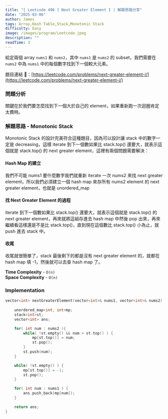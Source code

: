 ```yaml
---
title: "[ Leetcode 496 ] Next Greater Element I | 解題思路分享"
date: "2025-03-06"
author: James
tags: Array,Hash Table,Stack,Monotonic Stack
difficulty: Easy
image: /images/program/Leetcode.jpeg
description: ""
readTime: 3
---
```


給定兩個 array `nums1` 和 `nums2`，其中 `nums1` 是 `nums2` 的 subset，我們需要在 `nums2` 中為 `nums1` 中的每個數字找到下一個較大元素。

題目連結 🔗：[https://leetcode.com/problems/next-greater-element-i/](https://leetcode.com/problems/next-greater-element-i/)

### **問題分析**

關鍵在於我們要怎麼找到下一個大於自己的 element，如果重新跑一次迴圈肯定太費時。

### **解題思路 - Monotonic Stack**

Monotonic Stack 的設計完美符合這種題目，因為可以設計讓 stack 中的數字一定是 decreasing，這樣 iterate 到下一個數如果比 stack.top() 還要大，就表示這個就是 stack.top() 的 next greater element，這裡有兩個問題需要解決：

#### **Hash Map 的建立**

我們不可能 nums1 要什麼數字我們就重新 iterate 一次 nums2 來找 next greater element，所以我們必須建立一個 hash map 來存所有 nums2 element 的 next greater element，也就是 unordered_map

#### **找 Next Greater Element 的過程**

iterate 到下一個數如果比 stack.top() 還要大，就表示這個就是 stack.top() 的 next greater element，再來就將這組存進去 hash map 中然後 pop 出來，再來繼續看這樣還是不是比 stack.top()，直到現在這個數比 stack.top() 小為止，就 push 進去 stack 中。

#### **收尾**

收尾就很簡單了，stack 最後剩下的都是沒有 next greater element 的，就都在 hash map 填 -1，然後就可以去查 hash map 了。

**Time Complexity** - `O(n)`<br>
**Space Complexity** - `O(n)`

### **Implementation**
```cpp
vector<int> nextGreaterElement(vector<int>& nums1, vector<int>& nums2) {
        
    unordered_map<int, int>mp;
    stack<int>st;
    vector<int> ans;

    for( int num : nums2 ){
        while( !st.empty() && num > st.top() ) {
            mp[st.top()] = num;
            st.pop();
        }
        st.push(num);
    }

    while( !st.empty() ) {
        mp[st.top()] = -1;
        st.pop();
    }

    for( int num : nums1 ) {
        ans.push_back(mp[num]);
    }

    return ans;
}
```